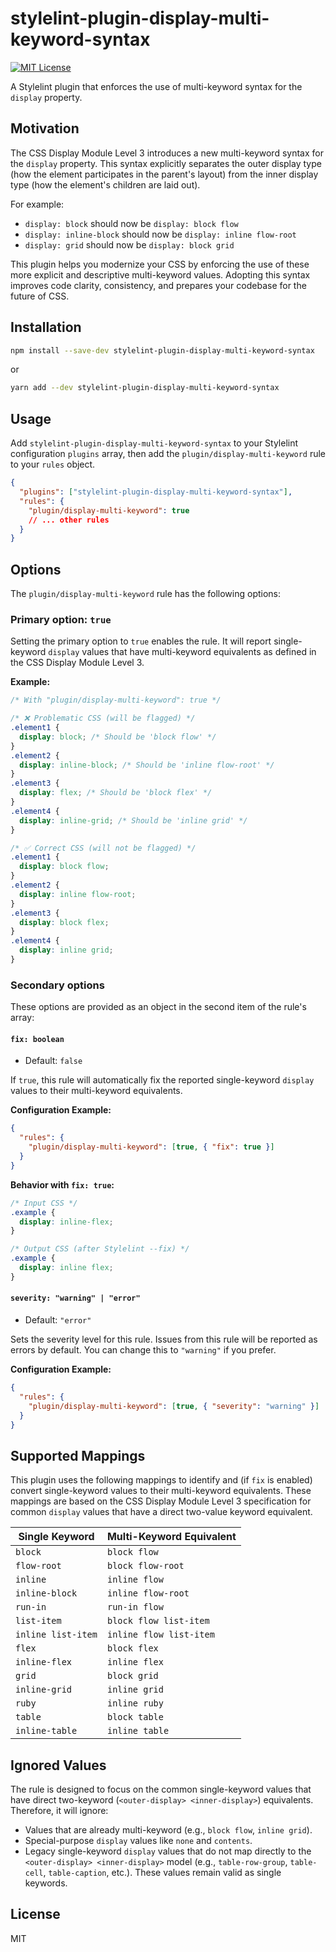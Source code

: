 # stylelint-plugin-display-multi-keyword-syntax

[![MIT License](https://img.shields.io/npm/l/stylelint.svg)](https://opensource.org/licenses/MIT)

A Stylelint plugin that enforces the use of multi-keyword syntax for the `display` property.

## Motivation

The CSS Display Module Level 3 introduces a new multi-keyword syntax for the `display` property. This syntax explicitly separates the outer display type (how the element participates in the parent's layout) from the inner display type (how the element's children are laid out).

For example:

- `display: block` should now be `display: block flow`
- `display: inline-block` should now be `display: inline flow-root`
- `display: grid` should now be `display: block grid`

This plugin helps you modernize your CSS by enforcing the use of these more explicit and descriptive multi-keyword values. Adopting this syntax improves code clarity, consistency, and prepares your codebase for the future of CSS.

## Installation

```bash
npm install --save-dev stylelint-plugin-display-multi-keyword-syntax
```

or

```bash
yarn add --dev stylelint-plugin-display-multi-keyword-syntax
```

## Usage

Add `stylelint-plugin-display-multi-keyword-syntax` to your Stylelint configuration `plugins` array, then add the `plugin/display-multi-keyword` rule to your `rules` object.

```json
{
  "plugins": ["stylelint-plugin-display-multi-keyword-syntax"],
  "rules": {
    "plugin/display-multi-keyword": true
    // ... other rules
  }
}
```

## Options

The `plugin/display-multi-keyword` rule has the following options:

### Primary option: `true`

Setting the primary option to `true` enables the rule. It will report single-keyword `display` values that have multi-keyword equivalents as defined in the CSS Display Module Level 3.

**Example:**

```css
/* With "plugin/display-multi-keyword": true */

/* ❌ Problematic CSS (will be flagged) */
.element1 {
  display: block; /* Should be 'block flow' */
}
.element2 {
  display: inline-block; /* Should be 'inline flow-root' */
}
.element3 {
  display: flex; /* Should be 'block flex' */
}
.element4 {
  display: inline-grid; /* Should be 'inline grid' */
}

/* ✅ Correct CSS (will not be flagged) */
.element1 {
  display: block flow;
}
.element2 {
  display: inline flow-root;
}
.element3 {
  display: block flex;
}
.element4 {
  display: inline grid;
}
```

### Secondary options

These options are provided as an object in the second item of the rule's array:

#### `fix: boolean`

- Default: `false`

If `true`, this rule will automatically fix the reported single-keyword `display` values to their multi-keyword equivalents.

**Configuration Example:**

```json
{
  "rules": {
    "plugin/display-multi-keyword": [true, { "fix": true }]
  }
}
```

**Behavior with `fix: true`:**

```css
/* Input CSS */
.example {
  display: inline-flex;
}

/* Output CSS (after Stylelint --fix) */
.example {
  display: inline flex;
}
```

#### `severity: "warning" | "error"`

- Default: `"error"`

Sets the severity level for this rule. Issues from this rule will be reported as errors by default. You can change this to `"warning"` if you prefer.

**Configuration Example:**

```json
{
  "rules": {
    "plugin/display-multi-keyword": [true, { "severity": "warning" }]
  }
}
```

## Supported Mappings

This plugin uses the following mappings to identify and (if `fix` is enabled) convert single-keyword values to their multi-keyword equivalents. These mappings are based on the CSS Display Module Level 3 specification for common `display` values that have a direct two-value keyword equivalent.

| Single Keyword     | Multi-Keyword Equivalent |
| ------------------ | ------------------------ |
| `block`            | `block flow`             |
| `flow-root`        | `block flow-root`        |
| `inline`           | `inline flow`            |
| `inline-block`     | `inline flow-root`       |
| `run-in`           | `run-in flow`            |
| `list-item`        | `block flow list-item`   |
| `inline list-item` | `inline flow list-item`  |
| `flex`             | `block flex`             |
| `inline-flex`      | `inline flex`            |
| `grid`             | `block grid`             |
| `inline-grid`      | `inline grid`            |
| `ruby`             | `inline ruby`            |
| `table`            | `block table`            |
| `inline-table`     | `inline table`           |

## Ignored Values

The rule is designed to focus on the common single-keyword values that have direct two-keyword (`<outer-display> <inner-display>`) equivalents. Therefore, it will ignore:

- Values that are already multi-keyword (e.g., `block flow`, `inline grid`).
- Special-purpose `display` values like `none` and `contents`.
- Legacy single-keyword `display` values that do not map directly to the `<outer-display> <inner-display>` model (e.g., `table-row-group`, `table-cell`, `table-caption`, etc.). These values remain valid as single keywords.

## License

MIT
